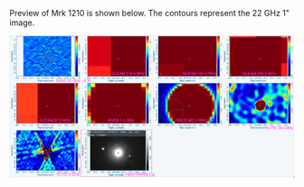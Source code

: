 Preview of Mrk 1210 is shown below. The contours represent the 22 GHz 1" image. 

![Mrk1210.png](Mrk1210.png "Mrk1210")


